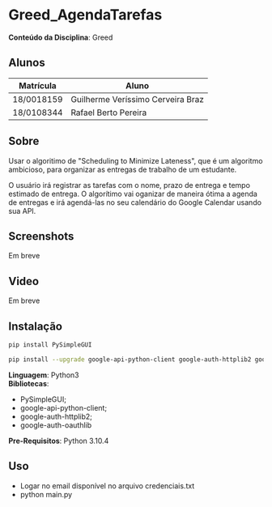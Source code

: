 # Greed_AgendaTarefas

**Conteúdo da Disciplina**: Greed<br>

## Alunos
|Matrícula | Aluno 
| -- | -- | 
| 18/0018159  |  Guilherme Veríssimo Cerveira Braz | 
| 18/0108344  |  Rafael Berto Pereira | 

## Sobre 
Usar o algoritimo de "Scheduling to Minimize Lateness", que é um algoritmo ambicioso, para organizar as entregas de trabalho de um estudante. 

O usuário irá registrar as tarefas com o nome, prazo de entrega e tempo estimado de entrega. O algorítimo vai oganizar de maneira ótima a agenda de entregas e irá agendá-las no seu calendário do Google Calendar usando sua API.



## Screenshots
Em breve

## Video
Em breve

## Instalação 
```sh
pip install PySimpleGUI 
```

```sh 
pip install --upgrade google-api-python-client google-auth-httplib2 google-auth-oauthlib 
```

**Linguagem**: Python3 <br>
**Bibliotecas**: 
- PySimpleGUI; 
- google-api-python-client;
- google-auth-httplib2;
- google-auth-oauthlib<br>

**Pre-Requisitos**: Python 3.10.4 <br>

## Uso 
* Logar no email disponível no arquivo credenciais.txt
* python main.py


